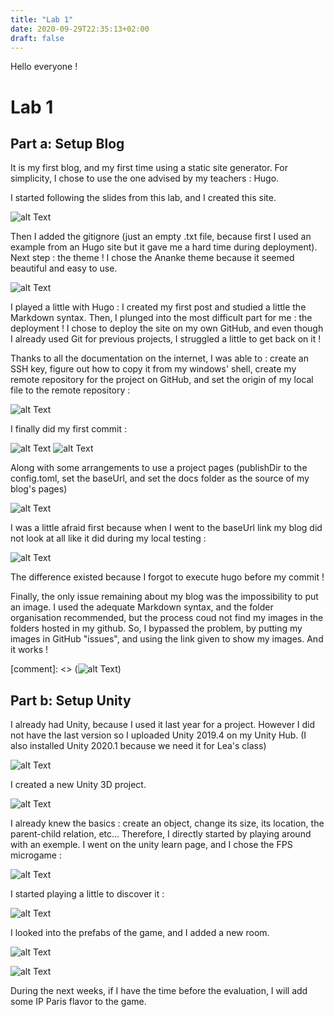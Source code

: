 ```yaml
---
title: "Lab 1"
date: 2020-09-29T22:35:13+02:00
draft: false
---
```


Hello everyone !

# Lab 1

## Part a: Setup Blog

It is my first blog, and my first time using a static site generator. 
For simplicity, I chose to use the one advised by my teachers : Hugo. 

I started following the slides from this lab, and I created this site.

![alt Text](https://user-images.githubusercontent.com/71452847/94617856-91475880-02aa-11eb-9285-4a46f4db9500.png "Creation of the site")

Then I added the gitignore (just an empty .txt file, because first I used an example from an Hugo site but it gave me a hard time during deployment). 
Next step : the theme ! I chose the Ananke theme because it seemed beautiful and easy to use. 

![alt Text](https://user-images.githubusercontent.com/71452847/94617863-93a9b280-02aa-11eb-9311-f9c935f1fd7d.png "Ananke theme")

I played a little with Hugo : I created my first post and studied a little the Markdown syntax.
Then, I plunged into the most difficult part for me : the deployment ! 
I chose to deploy the site on my own GitHub, and even though I already used Git for previous projects, I struggled a little to get back on it !

Thanks to all the documentation on the internet, I was able to : create an SSH key, figure out how to copy it from my windows' shell, create my remote repository for the project on GitHub, and set the origin of my local file to the remote repository :

![alt Text](https://user-images.githubusercontent.com/71452847/94617959-ba67e900-02aa-11eb-9447-54141d762552.png "Remote git repository")

I finally did my first commit :

![alt Text](https://user-images.githubusercontent.com/71452847/94617963-bc31ac80-02aa-11eb-8edc-b7d203abfe52.png "Commit")
![alt Text](https://user-images.githubusercontent.com/71452847/94617973-bf2c9d00-02aa-11eb-96d2-d5a50e236255.png "Push")

Along with some arrangements to use a project pages (publishDir to the config.toml, set the baseUrl, and set the docs folder as the source of my blog's pages)

![alt Text](https://user-images.githubusercontent.com/71452847/94617978-c0f66080-02aa-11eb-847c-ee6808abe634.png "Docs")

I was a little afraid first because when I went to the baseUrl link my blog did not look at all like it did during my local testing :

![alt Text](https://user-images.githubusercontent.com/71452847/94617984-c2278d80-02aa-11eb-843a-74e0c798bf03.png "Execute")

The difference existed because I forgot to execute hugo before my commit ! 

Finally, the only issue remaining about my blog was the impossibility to put an image.
I used the adequate Markdown syntax, and the folder organisation recommended, but the process coud not find my images in the folders hosted in my github.
So, I bypassed the problem, by putting my images in GitHub "issues", and using the link given to show my images. And it works !

[comment]: <> (![alt Text](https://user-images.githubusercontent.com/71452847/94618476-85a86180-02ab-11eb-9a2f-bac6a2e711d0.JPG "Execute"))


## Part b: Setup Unity

I already had Unity, because I used it last year for a project. However I did not have the last version so I uploaded Unity 2019.4 on my Unity Hub. (I also installed Unity 2020.1 because we need it for Lea's class)

![alt Text](https://user-images.githubusercontent.com/71452847/95072832-1d72d900-070c-11eb-8b71-978f17171248.JPG "Installing the new versions")

I created a new Unity 3D project.

![alt Text](https://user-images.githubusercontent.com/71452847/95072753-fa482980-070b-11eb-9dee-05c37cc2484c.JPG "New 3D Project")

I already knew the basics : create an object, change its size, its location, the parent-child relation, etc... Therefore, I directly started by playing around with an exemple.
I went on the unity learn page, and I chose the FPS microgame :

![alt Text](https://user-images.githubusercontent.com/71452847/95072755-fae0c000-070b-11eb-95f2-53562e6afca3.JPG "FPS Microgame")

I started playing a little to discover it :

![alt Text](https://user-images.githubusercontent.com/71452847/95072758-fb795680-070b-11eb-8dad-ff97d06654a8.png "Playy")

I looked into the prefabs of the game, and I added a new room.

![alt Text](https://user-images.githubusercontent.com/71452847/95072759-fb795680-070b-11eb-8d19-216f305b1d84.png "Prefabs")

![alt Text](https://user-images.githubusercontent.com/71452847/95072750-f9af9300-070b-11eb-9782-ad07664fffb8.png "Room")

During the next weeks, if I have the time before the evaluation, I will add some IP Paris flavor to the game.